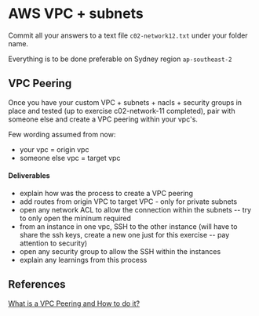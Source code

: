 # AWS VPC + subnets

Commit all your answers to a text file `c02-network12.txt` under your folder name.

Everything is to be done preferable on Sydney region `ap-southeast-2`

## VPC Peering

Once you have your custom VPC + subnets + nacls + security groups in place and tested (up to exercise c02-network-11 completed), pair with someone else and create a VPC peering within your vpc's.

Few wording assumed from now:

- your vpc = origin vpc
- someone else vpc = target vpc

#### Deliverables

- explain how was the process to create a VPC peering
- add routes from origin VPC to target VPC - only for private subnets
- open any network ACL to allow the connection within the subnets -- try to only open the mininum required
- from an instance in one vpc, SSH to the other instance (will have to share the ssh keys, create a new one just for this exercise -- pay attention to security)
- open any security group to allow the SSH within the instances
- explain any learnings from this process

## References

[What is a VPC Peering and How to do it?](https://docs.aws.amazon.com/vpc/latest/peering/what-is-vpc-peering.html)
